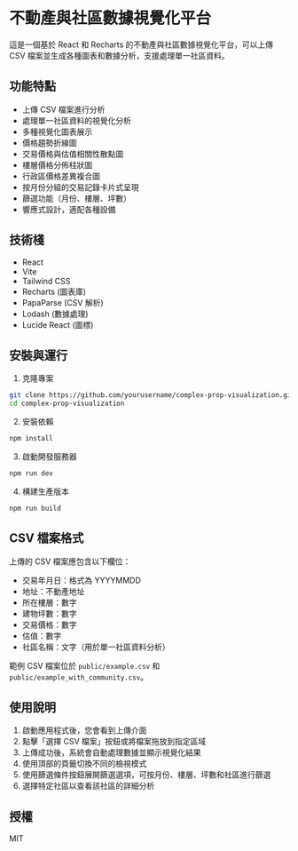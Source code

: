 # 不動產與社區數據視覺化平台

這是一個基於 React 和 Recharts 的不動產與社區數據視覺化平台，可以上傳 CSV 檔案並生成各種圖表和數據分析，支援處理單一社區資料。

## 功能特點

- 上傳 CSV 檔案進行分析
- 處理單一社區資料的視覺化分析
- 多種視覺化圖表展示
- 價格趨勢折線圖
- 交易價格與估值相關性散點圖
- 樓層價格分佈柱狀圖
- 行政區價格差異複合圖
- 按月份分組的交易記錄卡片式呈現
- 篩選功能（月份、樓層、坪數）
- 響應式設計，適配各種設備

## 技術棧

- React
- Vite
- Tailwind CSS
- Recharts (圖表庫)
- PapaParse (CSV 解析)
- Lodash (數據處理)
- Lucide React (圖標)

## 安裝與運行

1. 克隆專案
```bash
git clone https://github.com/yourusername/complex-prop-visualization.git
cd complex-prop-visualization
```

2. 安裝依賴
```bash
npm install
```

3. 啟動開發服務器
```bash
npm run dev
```

4. 構建生產版本
```bash
npm run build
```

## CSV 檔案格式

上傳的 CSV 檔案應包含以下欄位：
- 交易年月日：格式為 YYYYMMDD
- 地址：不動產地址
- 所在樓層：數字
- 建物坪數：數字
- 交易價格：數字
- 估值：數字
- 社區名稱：文字（用於單一社區資料分析）

範例 CSV 檔案位於 `public/example.csv` 和 `public/example_with_community.csv`。

## 使用說明

1. 啟動應用程式後，您會看到上傳介面
2. 點擊「選擇 CSV 檔案」按鈕或將檔案拖放到指定區域
3. 上傳成功後，系統會自動處理數據並顯示視覺化結果
4. 使用頂部的頁籤切換不同的檢視模式
5. 使用篩選條件按鈕展開篩選選項，可按月份、樓層、坪數和社區進行篩選
6. 選擇特定社區以查看該社區的詳細分析

## 授權

MIT
